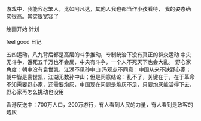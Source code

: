 

游戏中，我能容忍笨人，比如阿凡达，其他人我也都当作小孩看待， 我的姿态确实很高。其实很宽容了

绘画开始
计划

feel good 日记

五四运动，八九背后都是高层的斗争推动，专制统治下没有真正的群众运动
中央无斗争，饿死五千万也不会反，中央有斗争，一个人不死天下也会大乱。
野心家角度：朝中没有袁世凯，江湖不见孙中山
冯观点不同意：中国从来不缺野心家；朝中皆是袁世凯，江湖无数孙中山；但是同意结论：乱不了，关键在于，在于革命不知需要野心家，还需要炮灰，中国现在问题是炮灰不足，只要炮灰能活得下去，野心家再怎么挑动也没用

香港反送中：700万人口，200万游行，有人看到人民的力量，有人看到是政客的炮灰

 